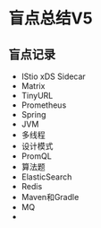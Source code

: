 # 盲点总结V5

## 盲点记录

- IStio xDS Sidecar
- Matrix
- TinyURL
- Prometheus
- Spring
- JVM
- 多线程
- 设计模式
- PromQL
- 算法题
- ElasticSearch
- Redis
- Maven和Gradle
- MQ
- 

